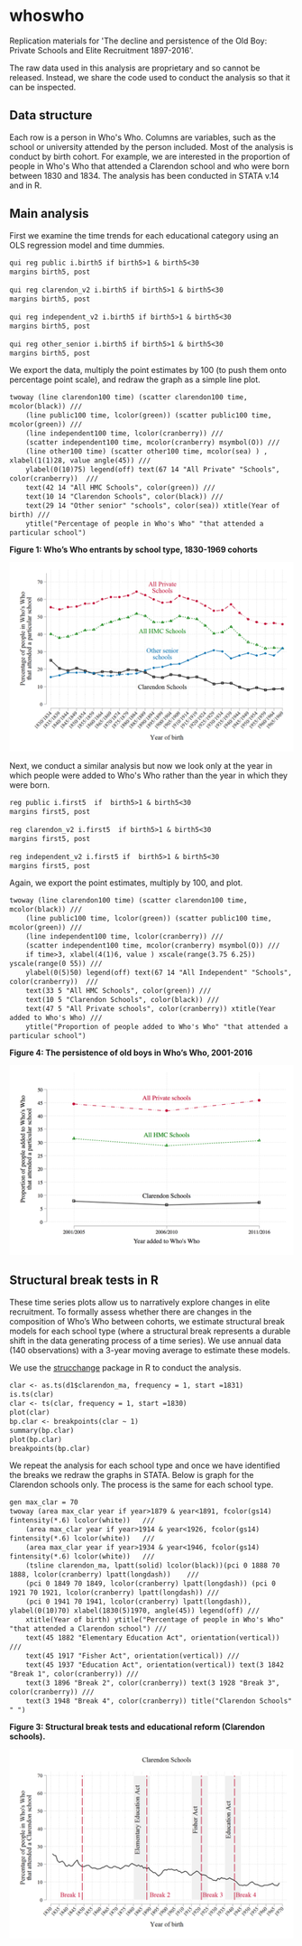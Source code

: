 # whoswho

Replication materials for 'The decline and persistence of the Old Boy: Private Schools and Elite Recruitment 1897-2016'.

The raw data used in this analysis are proprietary and so cannot be released. Instead, we share the code used to conduct the analysis so that it can be inspected. 

## Data structure

Each row is a person in Who's Who. Columns are variables, such as the school or university attended by the person included. Most of the analysis is conduct by birth cohort. For example, we are interested in the proportion of people in Who's Who that attended a Clarendon school and who were born between 1830 and 1834. The analysis has been conducted in STATA v.14 and in R. 

## Main analysis

First we examine the time trends for each educational category using an OLS regression model and time dummies.


```
qui reg public i.birth5 if birth5>1 & birth5<30
margins birth5, post

qui reg clarendon_v2 i.birth5 if birth5>1 & birth5<30
margins birth5, post
	
qui reg independent_v2 i.birth5 if birth5>1 & birth5<30
margins birth5, post
		
qui reg other_senior i.birth5 if birth5>1 & birth5<30
margins birth5, post
```


We export the data, multiply the point estimates by 100 (to push them onto percentage point scale), and redraw the graph as a simple line plot. 

```
twoway (line clarendon100 time) (scatter clarendon100 time, mcolor(black)) ///
	(line public100 time, lcolor(green)) (scatter public100 time, mcolor(green)) ///
	(line independent100 time, lcolor(cranberry)) ///
  	(scatter independent100 time, mcolor(cranberry) msymbol(O)) ///
	(line other100 time) (scatter other100 time, mcolor(sea) ) , xlabel(1(1)28, value angle(45)) ///
	ylabel(0(10)75) legend(off) text(67 14 "All Private" "Schools", color(cranberry))  ///
	text(42 14 "All HMC Schools", color(green)) ///
	text(10 14 "Clarendon Schools", color(black)) ///
	text(29 14 "Other senior" "schools", color(sea)) xtitle(Year of birth) ///
	ytitle("Percentage of people in Who's Who" "that attended a particular school") 
```



**Figure 1: Who’s Who entrants by school type, 1830-1969 cohorts**

![Figure1](./schools_over_time_fig1.png)


Next, we conduct a similar analysis but now we look only at the year in which people were added to Who's Who rather than the year in which they were born.


```
reg public i.first5  if  birth5>1 & birth5<30
margins first5, post

reg clarendon_v2 i.first5  if birth5>1 & birth5<30
margins first5, post

reg independent_v2 i.first5 if  birth5>1 & birth5<30
margins first5, post
```

Again, we export the point estimates, multiply by 100, and plot. 

```
twoway (line clarendon100 time) (scatter clarendon100 time, mcolor(black)) ///
	(line public100 time, lcolor(green)) (scatter public100 time, mcolor(green)) ///
	(line independent100 time, lcolor(cranberry)) ///
	(scatter independent100 time, mcolor(cranberry) msymbol(O)) ///
	if time>3, xlabel(4(1)6, value ) xscale(range(3.75 6.25)) yscale(range(0 55)) ///
	ylabel(0(5)50) legend(off) text(67 14 "All Independent" "Schools", color(cranberry))  ///
	text(33 5 "All HMC Schools", color(green)) ///
	text(10 5 "Clarendon Schools", color(black)) ///
	text(47 5 "All Private schools", color(cranberry)) xtitle(Year added to Who's Who) ///
	ytitle("Proportion of people added to Who's Who" "that attended a particular school") 

```

**Figure 4: The persistence of old boys in Who’s Who, 2001-2016** 


![Figure2](./schools_recent_fig2.png)

## Structural break tests in R

These time series plots allow us to narratively explore changes in elite recruitment. To formally assess whether there are changes in the composition of Who’s Who between cohorts, we estimate structural break models for each school type (where a structural break represents a durable shift in the data generating process of a time series). We use annual data (140 observations) with a 3-year moving average to estimate these models. 

We use the [strucchange](https://cran.r-project.org/web/packages/strucchange/strucchange.pdf) package in R to conduct the analysis. 

```
clar <- as.ts(d1$clarendon_ma, frequency = 1, start =1831)
is.ts(clar)
clar <- ts(clar, frequency = 1, start =1830)
plot(clar)
bp.clar <- breakpoints(clar ~ 1)
summary(bp.clar)
plot(bp.clar)
breakpoints(bp.clar)
```

We repeat the analysis for each school type and once we have identified the breaks we redraw the graphs in STATA. Below is graph for the Clarendon schools only. The process is the same for each school type. 

```
gen max_clar = 70	
twoway (area max_clar year if year>1879 & year<1891, fcolor(gs14) fintensity(*.6) lcolor(white))   ///
	(area max_clar year if year>1914 & year<1926, fcolor(gs14) fintensity(*.6) lcolor(white))   ///
	(area max_clar year if year>1934 & year<1946, fcolor(gs14) fintensity(*.6) lcolor(white))   ///
	(tsline clarendon_ma, lpatt(solid) lcolor(black))(pci 0 1888 70 1888, lcolor(cranberry) lpatt(longdash))	///
	(pci 0 1849 70 1849, lcolor(cranberry) lpatt(longdash)) (pci 0 1921 70 1921, lcolor(cranberry) lpatt(longdash)) ///
	(pci 0 1941 70 1941, lcolor(cranberry) lpatt(longdash)), ylabel(0(10)70) xlabel(1830(5)1970, angle(45)) legend(off) ///
	xtitle(Year of birth) ytitle("Percentage of people in Who's Who" "that attended a Clarendon school") ///
	text(45 1882 "Elementary Education Act", orientation(vertical)) ///
	text(45 1917 "Fisher Act", orientation(vertical)) ///
	text(45 1937 "Education Act", orientation(vertical)) text(3 1842 "Break 1", color(cranberry)) ///	
	text(3 1896 "Break 2", color(cranberry)) text(3 1928 "Break 3", color(cranberry)) ///
	text(3 1948 "Break 4", color(cranberry)) title("Clarendon Schools" " ") 

```





**Figure 3: Structural break tests and educational reform (Clarendon schools).**


![Figure3](./clarendon_break.png)
